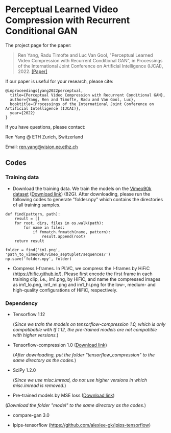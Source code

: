 # Perceptual Learned Video Compression with Recurrent Conditional GAN

The project page for the paper:

> Ren Yang, Radu Timofte and Luc Van Gool, "Perceptual Learned Video Compression with Recurrent Conditional GAN", in Processings of the International Joint Conference on Artificial Intelligence (IJCAI), 2022. [[Paper]](https://arxiv.org/abs/2109.03082)

If our paper is useful for your research, please cite:
```
@inproceedings{yang2022perceptual,
  title={Perceptual Video Compression with Recurrent Conditional GAN},
  author={Yang, Ren and Timofte, Radu and Van Gool, Luc},
  booktitle={Processings of the International Joint Conference on Artificial Intelligence (IJCAI)},
  year={2022}
}
```

If you have questions, please contact:

Ren Yang @ ETH Zurich, Switzerland   

Email: ren.yang@vision.ee.ethz.ch

## Codes

### Training data

- Download the training data. We train the models on the [Vimeo90k dataset](https://github.com/anchen1011/toflow) ([Download link](http://data.csail.mit.edu/tofu/dataset/vimeo_septuplet.zip)) (82G). After downloading, please run the following codes to generate "folder.npy" which contains the directories of all training samples.
```
def find(pattern, path):
    result = []
    for root, dirs, files in os.walk(path):
        for name in files:
            if fnmatch.fnmatch(name, pattern):
                result.append(root)
    return result

folder = find('im1.png', 'path_to_vimeo90k/vimeo_septuplet/sequences/')
np.save('folder.npy', folder)
```

- Compress I-frames. In PLVC, we compress the I-frames by HiFiC (https://hific.github.io/). Please first encode the first frame in each training clip, i.e., im1.png, by HiFiC, and name the compressed images as im1_lo.png, im1_mi.png and im1_hi.png for the low-, medium- and high-quality configurations of HiFiC, respectively.

### Dependency

- Tensorflow 1.12
  
  (*Since we train the models on tensorflow-compression 1.0, which is only compatibable with tf 1.12, the pre-trained models are not compatible with higher versions.*)

- Tensorflow-compression 1.0 ([Download link](https://github.com/tensorflow/compression/releases/tag/v1.0))

  (*After downloading, put the folder "tensorflow_compression" to the same directory as the codes.*)
  
- SciPy 1.2.0

  (*Since we use misc.imread, do not use higher versions in which misc.imread is removed.*)
  
 - Pre-trained models by MSE loss ([Download link](https://data.vision.ee.ethz.ch/reyang/model.zip))

  (*Download the folder "model" to the same directory as the codes.*)
  
 - compare-gan 3.0
 
 - lpips-tensorflow (https://github.com/alexlee-gk/lpips-tensorflow)
